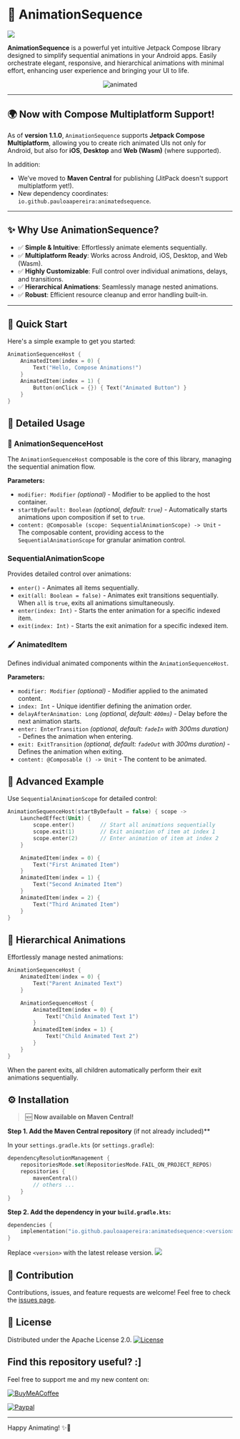 # 🎉 AnimationSequence

[![](https://img.shields.io/maven-central/v/io.github.pauloaapereira/animatedsequence.svg?label=Maven%20Central)](https://search.maven.org/artifact/io.github.pauloaapereira/animatedsequence)

**AnimationSequence** is a powerful yet intuitive Jetpack Compose library designed to simplify sequential animations in your Android apps. Easily orchestrate elegant, responsive, and hierarchical animations with minimal effort, enhancing user experience and bringing your UI to life.

<p align="center">
  <img src="./media/example.gif" alt="animated" />
</p>

---

## 🌍 Now with Compose Multiplatform Support!

As of **version 1.1.0**, `AnimationSequence` supports **Jetpack Compose Multiplatform**, allowing you to create rich animated UIs not only for Android, but also for **iOS**,  **Desktop** and **Web (Wasm)** (where supported).

In addition:
- We’ve moved to **Maven Central** for publishing (JitPack doesn't support multiplatform yet!).
- New dependency coordinates: `io.github.pauloaapereira:animatedsequence`.

---

## ✨ Why Use AnimationSequence?

- ✅ **Simple & Intuitive**: Effortlessly animate elements sequentially.
- ✅ **Multiplatform Ready**: Works across Android, iOS, Desktop, and Web (Wasm).
- ✅ **Highly Customizable**: Full control over individual animations, delays, and transitions.
- ✅ **Hierarchical Animations**: Seamlessly manage nested animations.
- ✅ **Robust**: Efficient resource cleanup and error handling built-in.

---

## 🚀 Quick Start

Here's a simple example to get you started:

```kotlin
AnimationSequenceHost {
    AnimatedItem(index = 0) {
        Text("Hello, Compose Animations!")
    }
    AnimatedItem(index = 1) {
        Button(onClick = {}) { Text("Animated Button") }
    }
}
```

## 📖 Detailed Usage

### 📌 AnimationSequenceHost

The `AnimationSequenceHost` composable is the core of this library, managing the sequential animation flow.

**Parameters:**

- `modifier: Modifier` *(optional)* - Modifier to be applied to the host container.
- `startByDefault: Boolean` *(optional, default: `true`)* - Automatically starts animations upon composition if set to `true`.
- `content: @Composable (scope: SequentialAnimationScope) -> Unit` - The composable content, providing access to the `SequentialAnimationScope` for granular animation control.

### SequentialAnimationScope

Provides detailed control over animations:

- `enter()` - Animates all items sequentially.
- `exit(all: Boolean = false)` - Animates exit transitions sequentially. When `all` is `true`, exits all animations simultaneously.
- `enter(index: Int)` - Starts the enter animation for a specific indexed item.
- `exit(index: Int)` - Starts the exit animation for a specific indexed item.

### 🖌️ AnimatedItem

Defines individual animated components within the `AnimationSequenceHost`.

**Parameters:**

- `modifier: Modifier` *(optional)* - Modifier applied to the animated content.
- `index: Int` - Unique identifier defining the animation order.
- `delayAfterAnimation: Long` *(optional, default: `400ms`)* - Delay before the next animation starts.
- `enter: EnterTransition` *(optional, default: `fadeIn` with 300ms duration)* - Defines the animation when entering.
- `exit: ExitTransition` *(optional, default: `fadeOut` with 300ms duration)* - Defines the animation when exiting.
- `content: @Composable () -> Unit` - The content to be animated.

## 🎯 Advanced Example

Use `SequentialAnimationScope` for detailed control:

```kotlin
AnimationSequenceHost(startByDefault = false) { scope ->
    LaunchedEffect(Unit) {
        scope.enter()        // Start all animations sequentially
        scope.exit(1)        // Exit animation of item at index 1
        scope.enter(2)       // Enter animation of item at index 2
    }

    AnimatedItem(index = 0) {
        Text("First Animated Item")
    }
    AnimatedItem(index = 1) {
        Text("Second Animated Item")
    }
    AnimatedItem(index = 2) {
        Text("Third Animated Item")
    }
}
```

## 🌳 Hierarchical Animations

Effortlessly manage nested animations:

```kotlin
AnimationSequenceHost {
    AnimatedItem(index = 0) {
        Text("Parent Animated Text")
    }

    AnimationSequenceHost {
        AnimatedItem(index = 0) {
            Text("Child Animated Text 1")
        }
        AnimatedItem(index = 1) {
            Text("Child Animated Text 2")
        }
    }
}
```

When the parent exits, all children automatically perform their exit animations sequentially.

## ⚙️ Installation

> 🆕 **Now available on Maven Central!**

**Step 1. Add the Maven Central repository** (if not already included)**

In your `settings.gradle.kts` (or `settings.gradle`):

```kotlin
dependencyResolutionManagement {
    repositoriesMode.set(RepositoriesMode.FAIL_ON_PROJECT_REPOS)
    repositories {
        mavenCentral()
        // others ...
    }
}
```

**Step 2. Add the dependency in your `build.gradle.kts`:**

```kotlin
dependencies {
    implementation("io.github.pauloaapereira:animatedsequence:<version>")
}
```

Replace `<version>` with the latest release version. [![](https://img.shields.io/maven-central/v/io.github.pauloaapereira/animatedsequence.svg?label=Maven%20Central)](https://search.maven.org/artifact/io.github.pauloaapereira/animatedsequence)

## 📌 Contribution

Contributions, issues, and feature requests are welcome! Feel free to check the [issues page](https://github.com/pauloaapereira/AnimatedSequence/issues).

## 📄 License

Distributed under the Apache License 2.0.
<a href="https://opensource.org/licenses/Apache-2.0"><img alt="License" src="https://img.shields.io/badge/License-Apache%202.0-blue.svg"/></a>

## Find this repository useful? :]

Feel free to support me and my new content on: 

<a href="https://www.buymeacoffee.com/ppereira"><img alt="BuyMeACoffee" src="https://badges.aleen42.com/src/buymeacoffee.svg"/></a> 

<a href="https://www.paypal.com/donate?hosted_button_id=68Q9V7ZGGAW2W"><img alt="Paypal" src="https://badges.aleen42.com/src/paypal.svg"/></a> 

---

Happy Animating! ✨🚀

